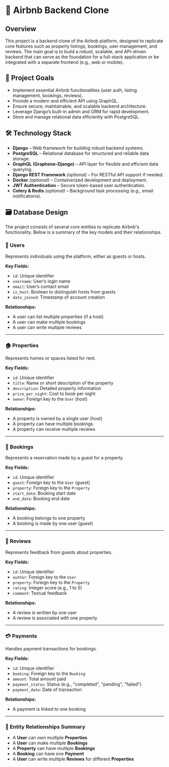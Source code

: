 # 🏡 Airbnb Backend Clone

## Overview

This project is a backend clone of the Airbnb platform, designed to replicate core features such as property listings, bookings, user management, and reviews. The main goal is to build a robust, scalable, and API-driven backend that can serve as the foundation for a full-stack application or be integrated with a separate frontend (e.g., web or mobile).

## 🌟 Project Goals

- Implement essential Airbnb functionalities (user auth, listing management, bookings, reviews).
- Provide a modern and efficient API using GraphQL.
- Ensure secure, maintainable, and scalable backend architecture.
- Leverage Django’s built-in admin and ORM for rapid development.
- Store and manage relational data efficiently with PostgreSQL.

## 🛠️ Technology Stack

- **Django** – Web framework for building robust backend systems.
- **PostgreSQL** – Relational database for structured and reliable data storage.
- **GraphQL (Graphene-Django)** – API layer for flexible and efficient data querying.
- **Django REST Framework** *(optional)* – For RESTful API support if needed.
- **Docker** *(optional)* – Containerized development and deployment.
- **JWT Authentication** – Secure token-based user authentication.
- **Celery & Redis** *(optional)* – Background task processing (e.g., email notifications).

## 🗃️ Database Design

The project consists of several core entities to replicate Airbnb's functionality. Below is a summary of the key models and their relationships.

### 🔐 Users
Represents individuals using the platform, either as guests or hosts.

**Key Fields:**
- `id`: Unique identifier
- `username`: User’s login name
- `email`: User’s contact email
- `is_host`: Boolean to distinguish hosts from guests
- `date_joined`: Timestamp of account creation

**Relationships:**
- A user can list multiple properties (if a host)
- A user can make multiple bookings
- A user can write multiple reviews

---

### 🏠 Properties
Represents homes or spaces listed for rent.

**Key Fields:**
- `id`: Unique identifier
- `title`: Name or short description of the property
- `description`: Detailed property information
- `price_per_night`: Cost to book per night
- `owner`: Foreign key to the `User` (host)

**Relationships:**
- A property is owned by a single user (host)
- A property can have multiple bookings
- A property can receive multiple reviews

---

### 📅 Bookings
Represents a reservation made by a guest for a property.

**Key Fields:**
- `id`: Unique identifier
- `guest`: Foreign key to the `User` (guest)
- `property`: Foreign key to the `Property`
- `start_date`: Booking start date
- `end_date`: Booking end date

**Relationships:**
- A booking belongs to one property
- A booking is made by one user (guest)

---

### 📝 Reviews
Represents feedback from guests about properties.

**Key Fields:**
- `id`: Unique identifier
- `author`: Foreign key to the `User`
- `property`: Foreign key to the `Property`
- `rating`: Integer score (e.g., 1 to 5)
- `comment`: Textual feedback

**Relationships:**
- A review is written by one user
- A review is associated with one property

---

### 💳 Payments
Handles payment transactions for bookings.

**Key Fields:**
- `id`: Unique identifier
- `booking`: Foreign key to the `Booking`
- `amount`: Total amount paid
- `payment_status`: Status (e.g., "completed", "pending", "failed")
- `payment_date`: Date of transaction

**Relationships:**
- A payment is linked to one booking

---

### 🔄 Entity Relationships Summary

- A **User** can own multiple **Properties**
- A **User** can make multiple **Bookings**
- A **Property** can have multiple **Bookings**
- A **Booking** can have one **Payment**
- A **User** can write multiple **Reviews** for different **Properties**


